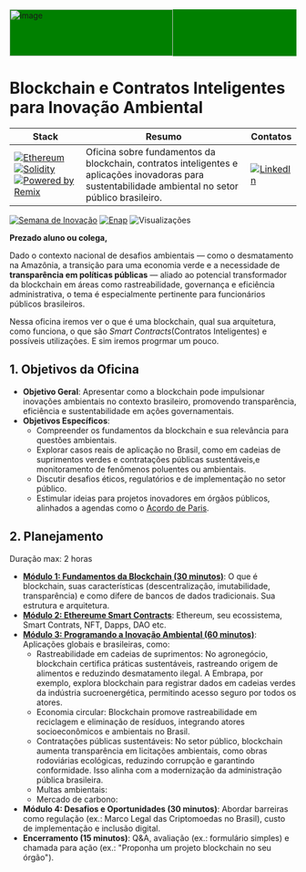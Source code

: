 
<div style="background:green;"><img width="287" height="82" alt="image"  src="https://github.com/user-attachments/assets/b07de881-e527-42c1-9a4a-8e90b634a796" />   </div>

# Blockchain e Contratos Inteligentes para Inovação Ambiental

| Stack | Resumo | Contatos |
|-------|--------| --------  |
| [![Ethereum](https://img.shields.io/badge/Ethereum-Visit%20Site-3C3C3D?style=flat-square&logo=ethereum&logoColor=white)](https://ethereum.org/pt-br/) [![Solidity](https://img.shields.io/badge/Solidity-Blockchain%20Smart%20Contracts-363636?style=flat-square&logo=solidity&logoColor=white)](https://docs.soliditylang.org/) [![Powered by Remix](https://img.shields.io/badge/Powered_by-Remix_IDE-2E2E2E?style=flat-square&logo=ethereum&logoColor=white)](https://remix.ethereum.org/) | Oficina sobre fundamentos da blockchain, contratos inteligentes e aplicações inovadoras para sustentabilidade ambiental no setor público brasileiro. | [![LinkedIn](https://img.shields.io/badge/LinkedIn-Cláudio%20Ulisse-0077B5?style=for-the-badge&logo=linkedin&logoColor=white)](https://br.linkedin.com/in/claudioulisse)

[![Semana de Inovação](https://img.shields.io/badge/Semana%20de%20Inovação-ENAP-FF6B35?style=flat-square&logo=book-open&logoColor=FF6B35)](https://semanadeinovacao.enap.gov.br/)
[![Enap](https://img.shields.io/badge/Enap-Portal%20Oficial-024248?style=flat-square&logo=book-open&logoColor=white)](https://www.enap.gov.br/)
![Visualizações](https://komarev.com/ghpvc/?username=claulis&label=Visualiza%C3%A7%C3%B5es&color=blue&style=flat-square)

**Prezado aluno ou colega,**

Dado o contexto nacional de desafios ambientais — como o desmatamento na Amazônia, a transição para uma economia verde e a necessidade de **transparência em políticas públicas** — aliado ao potencial transformador da blockchain em áreas como rastreabilidade, governança e eficiência administrativa, o tema é especialmente pertinente para funcionários públicos brasileiros.

Nessa oficina iremos ver o que é uma blockchain, qual sua arquitetura, como funciona, o que são *Smart Contracts*(Contratos Inteligentes) e possíveis utilizações. E sim iremos progrmar um pouco.

## 1. **Objetivos da Oficina**

- **Objetivo Geral**: Apresentar como a blockchain pode impulsionar inovações ambientais no contexto brasileiro, promovendo transparência, eficiência e sustentabilidade em ações governamentais.
- **Objetivos Específicos**:
  - Compreender os fundamentos da blockchain e sua relevância para questões ambientais.
  - Explorar casos reais de aplicação no Brasil, como em cadeias de suprimentos verdes e contratações públicas sustentáveis,e monitoramento de fenômenos poluentes ou ambientais.
  - Discutir desafios éticos, regulatórios e de implementação no setor público.
  - Estimular ideias para projetos inovadores em órgãos públicos, alinhados a agendas como o [Acordo de Paris](https://brasil.un.org/pt-br/88191-acordo-de-paris-sobre-o-clima).

## 2. **Planejamento**

Duração max: 2 horas

- [**Módulo 1: Fundamentos da Blockchain (30 minutos)**](/blockchain_geral.md): O que é blockchain, suas características (descentralização, imutabilidade, transparência) e como difere de bancos de dados tradicionais. Sua estrutura e arquitetura.
- [**Módulo 2: Ethereume Smart Contracts**](/ethereum.md): Ethereum, seu ecossistema, Smart Contrats, NFT, Dapps, DAO etc.
- [**Módulo 3: Programando a Inovação Ambiental (60 minutos)**](SmartContracts_Ambiente.md): Aplicações globais e brasileiras, como:
  - Rastreabilidade em cadeias de suprimentos: No agronegócio, blockchain certifica práticas sustentáveis, rastreando origem de alimentos e reduzindo desmatamento ilegal. A Embrapa, por exemplo, explora blockchain para registrar dados em cadeias verdes da indústria sucroenergética, permitindo acesso seguro por todos os atores.
  - Economia circular: Blockchain promove rastreabilidade em reciclagem e eliminação de resíduos, integrando atores socioeconômicos e ambientais no Brasil.
  - Contratações públicas sustentáveis: No setor público, blockchain aumenta transparência em licitações ambientais, como obras rodoviárias ecológicas, reduzindo corrupção e garantindo conformidade. Isso alinha com a modernização da administração pública brasileira.
  - Multas ambientais:
  - Mercado de carbono:
- **Módulo 4: Desafios e Oportunidades (30 minutos)**: Abordar barreiras como regulação (ex.: Marco Legal das Criptomoedas no Brasil), custo de implementação e inclusão digital.
- **Encerramento (15 minutos)**: Q&A, avaliação (ex.: formulário simples) e chamada para ação (ex.: "Proponha um projeto blockchain no seu órgão").
